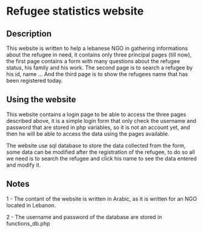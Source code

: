 # Refugee statistics website

## Description

 This website is written to help a lebanese NGO in gathering informations about the refugee in need, it contains only three principal pages (till now), the first page contains a form with many questions about the refugee status, his family and his work.
 The second page is to search a refugee by his id, name ... And the third page is to show the refugees name that has been registered today.
 
 ## Using the website
 
 This website contains a login page to be able to access the three pages described above, it is a simple login form that only check the username and password that are stored in php variables, so it is not an account yet, and then he will be able to access the data using the pages available.
 
 The website use sql database to store the data collected from the form, some data can be modified after the registration of the refugee, to do so all we need is to search the refugee and click his name to see the data entered and modify it.
  

## Notes
 
 1 - The contant of the website is written in Arabic, as it is written for an NGO located in Lebanon.
 
 2 - The username and password of the database are stored in functions_db.php
